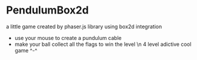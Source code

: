 # PendulumBox2d
a little game created by phaser.js library using box2d integration
* use your mouse to create a pundulum cable
* make your ball collect all the flags to win the level \n
4 level adictive cool game ^-^
